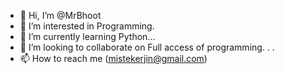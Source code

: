 - 👋 Hi, I’m @MrBhoot
- 👀 I’m interested in Programming.
- 🌱 I’m currently learning Python...
- 💞️ I’m looking to collaborate on Full access of programming. . .
- 📫 How to reach me (mistekerjin@gmail.com)

<!---
MrBhoot/MrBhoot is a ✨ special ✨ repository because its `README.md` (this file) appears on your GitHub profile.
You can click the Preview link to take a look at your changes.
--->
